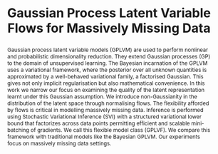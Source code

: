 ---
layout: publication-single
title: Gaussian Process Latent Variable Flows for Massively Missing Data
abstract: Gaussian process latent variable models (GPLVM) are used to perform
  nonlinear and probabilistic dimensionality reduction. They extend Gaussian
  processes (GP) to the domain of unsupervised learning. The Bayesian
  incarnation of the GPLVM uses a variational framework, where the posterior
  over all unknown quantities is approximated by a well-behaved variational
  family, a factorised Gaussian. This gives not only implicit regularisation but
  also mathematical convenience. In this work we narrow our focus on examining
  the quality of the latent representation learnt under this Gaussian
  assumption. We introduce non-Gaussianity in the distribution of the latent
  space through normalising flows. The flexibility afforded by flows is critical
  in modelling massively missing data. Inference is performed using Stochastic
  Variational Inference (SVI) with a structured variational lower bound that
  factorizes across data points permitting efficient and scalable mini-batching
  of gradients. We call this flexible model class (GPLVF). We compare this
  framework with traditional models like the Bayesian GPLVM. Our experiments
  focus on massively missing data settings.
description: Gaussian process latent variable models (GPLVM) are used to perform nonlinear and   probabilistic dimensionality reduction. This work develops a flexible model class, called Gaussian     process latent variable flows (GPLVF), and evaluates its performance in massively missing data settings.
published: 2021-01-15
featured_image:
authors:
  internal_authors:
    - aditya-ravuri
    - neil-d-lawrence
  external_authors:
  consortium_authors:
editors:
  internal_editors:
  external_editors:
  consortium_editors:
details:
  openreview: zaMwvOjsyym
  pages:
  software:
  number:
  html:
  container-title:
  pdf:
  arxiv:
  address:
  journal:
  volume:
  website:
  ssrn:
  publisher:
  doi:
---